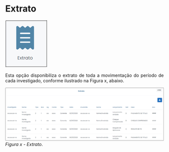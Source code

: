 # Extrato

![](img/Extrato.png)<br>

<p style="text-align: justify;">Esta opção disponibiliza o extrato de toda a movimentação do período de cada investigado, conforme ilustrado na Figura x, abaixo. </p>

![](img/ExtratoBarra.png)<br>
*Figura x - Extrato*. <br>
